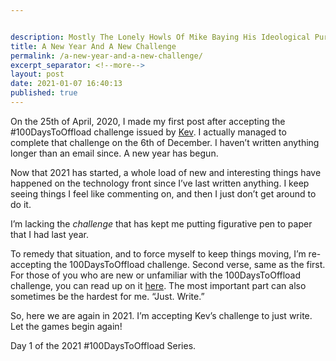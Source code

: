 ```yaml
---


description: Mostly The Lonely Howls Of Mike Baying His Ideological Purity At The Moon
title: A New Year And A New Challenge
permalink: /a-new-year-and-a-new-challenge/
excerpt_separator: <!--more-->
layout: post
date: 2021-01-07 16:40:13
published: true
---
```



On the 25th of April, 2020, I made my first post after accepting the #100DaysToOffload challenge issued by [Kev](https://fosstodon.org/@kev). I actually managed to complete that challenge on the 6th of December. I haven’t written anything longer than an email since. A new year has begun.

<!--more-->

Now that 2021 has started, a whole load of new and interesting things have happened on the technology front since I’ve last written anything. I keep seeing things I feel like commenting on, and then I just don’t get around to do it. 

I’m lacking the _challenge_ that has kept me putting figurative pen to paper that I had last year.

To remedy that situation, and to force myself to keep things moving, I’m re-accepting the 100DaysToOffload challenge. Second verse, same as the first. For those of you who are new or unfamiliar with the 100DaysToOffload challenge, you can read up on it [here](https://100daystooffload.com). The most important part can also sometimes be the hardest for me. “Just. Write.”

So, here we are again in 2021. I’m accepting Kev’s challenge to just write. Let the games begin again!

Day 1 of the 2021 #100DaysToOffload Series.

